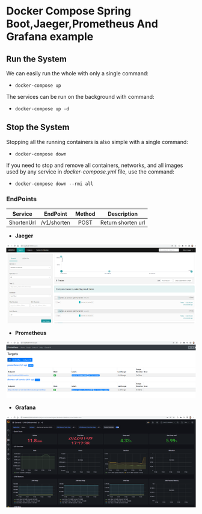 # Docker Compose Spring Boot,Jaeger,Prometheus And Grafana example

## Run the System
We can easily run the whole with only a single command:

* `docker-compose up`

The services can be run on the background with command:

* `docker-compose up -d`


## Stop the System
Stopping all the running containers is also simple with a single command:

* `docker-compose down`


If you need to stop and remove all containers, networks, and all images used by any service in <em>docker-compose.yml</em> file, use the command:

* `docker-compose down --rmi all`

### EndPoints ###

| Service       | EndPoint                      | Method | Description                                      |
| ------------- | ----------------------------- | :-----:| ------------------------------------------------ |
| ShortenUrl    | /v1/shorten   				| POST   | Return shorten url             	                |

- **Jaeger**

![Jaeger](https://github.com/tugayesilyurt/shorten-url-prometheus-grafana-jaeger/blob/main/assets/jaeger.PNG)

- **Prometheus**

![Prometheus](https://github.com/tugayesilyurt/shorten-url-prometheus-grafana-jaeger/blob/main/assets/prometheus.PNG)
	
- **Grafana**

![Grafana](https://github.com/tugayesilyurt/shorten-url-prometheus-grafana-jaeger/blob/main/assets/grafana.PNG)